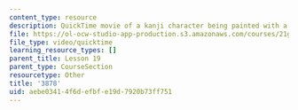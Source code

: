 ```yaml
---
content_type: resource
description: QuickTime movie of a kanji character being painted with a brush.
file: https://ol-ocw-studio-app-production.s3.amazonaws.com/courses/21g-504-japanese-iv-spring-2009/aebe03414f6defbfe19d7920b73ff751_3878.mov
file_type: video/quicktime
learning_resource_types: []
parent_title: Lesson 19
parent_type: CourseSection
resourcetype: Other
title: '3878'
uid: aebe0341-4f6d-efbf-e19d-7920b73ff751
---
```

